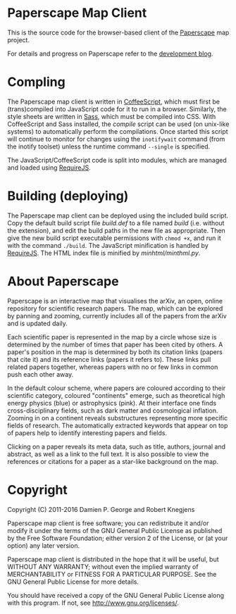 Paperscape Map Client
=====================

This is the source code for the browser-based client of the <a href="http://paperscape.org">Paperscape</a> map project.

For details and progress on Paperscape refer to the <a href="http://blog.paperscape.org">development blog</a>.

Compling
========

The Paperscape map client is written in <a href="http://coffeescript.org">CoffeeScript</a>, which must first be (trans)compiled into JavaScript code for it to run in a browser. 
Similarly, the style sheets are written in <a href="http://sass-lang.com">Sass</a>, which must be compiled into CSS.
With CoffeeScript and Sass installed, the <i>compile</i> script can be used (on unix-like systems) to automatically perform the compilations.
Once started this script will continue to monitor for changes using the `inotifywait` command (from the inotify toolset) unless the runtime command `--single` is specified.

The JavaScript/CoffeeScript code is split into modules, which are managed and loaded using <a href="http://requirejs.org">RequireJS</a>.

Building (deploying)
====================

The Paperscape map client can be deployed using the included build script. 
Copy the default build script file <i>build.def</i> to a file named <i>build</i> (i.e. without the extension), and edit the build paths in the new file as appropriate. 
Then give the new build script executable permissions with `chmod +x`, and run it with the command `./build`.
The JavaScript minification is handled by <a href="http://requirejs.org">RequireJS</a>.
The HTML index file is minified by <i>minhtml/minthml.py</i>.

About Paperscape
================

Paperscape is an interactive map that visualises the arXiv, an open, online repository for scientific research papers. 
The map, which can be explored by panning and zooming, currently includes all of the papers from the arXiv and is updated daily.

Each scientific paper is represented in the map by a circle whose size is determined by the number of times that paper has been cited by others.
A paper's position in the map is determined by both its citation links (papers that cite it) and its reference links (papers it refers to).
These links pull related papers together, whereas papers with no or few links in common push each other away.

In the default colour scheme, where papers are coloured according to their scientific category, coloured "continents" emerge, such as theoretical high energy physics (blue) or astrophysics (pink).
At their interface one finds cross-disciplinary fields, such as dark matter and cosmological inflation.
Zooming in on a continent reveals substructures representing more specific fields of research.
The automatically extracted keywords that appear on top of papers help to identify interesting papers and fields.

Clicking on a paper reveals its meta data, such as title, authors, journal and abstract, as well as a link to the full text.
It is also possible to view the references or citations for a paper as a star-like background on the map.

Copyright
=========

Copyright (C) 2011-2016 Damien P. George and Robert Knegjens

Paperscape map client is free software; you can redistribute it and/or 
modify it under the terms of the GNU General Public License as published
by the Free Software Foundation; either version 2 of the License, or
(at your option) any later version.

Paperscape map client is distributed in the hope that it will be useful,
but WITHOUT ANY WARRANTY; without even the implied warranty of
MERCHANTABILITY or FITNESS FOR A PARTICULAR PURPOSE.  See the
GNU General Public License for more details.

You should have received a copy of the GNU General Public License
along with this program.  If not, see <http://www.gnu.org/licenses/>.
